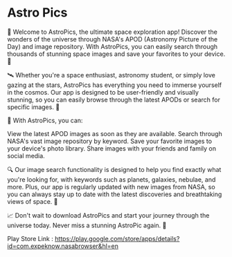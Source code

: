 # Astro Pics
🚀 Welcome to AstroPics, the ultimate space exploration app! Discover the wonders of the universe through NASA's APOD (Astronomy Picture of the Day) and image repository. With AstroPics, you can easily search through thousands of stunning space images and save your favorites to your device. 🌌

🛰️ Whether you're a space enthusiast, astronomy student, or simply love gazing at the stars, AstroPics has everything you need to immerse yourself in the cosmos. Our app is designed to be user-friendly and visually stunning, so you can easily browse through the latest APODs or search for specific images. 🔭

🌠 With AstroPics, you can:

View the latest APOD images as soon as they are available.
Search through NASA's vast image repository by keyword.
Save your favorite images to your device's photo library.
Share images with your friends and family on social media.


🔍 Our image search functionality is designed to help you find exactly what you're looking for, with keywords such as planets, galaxies, nebulae, and more. Plus, our app is regularly updated with new images from NASA, so you can always stay up to date with the latest discoveries and breathtaking views of space. 🚀

📈 Don't wait to download AstroPics and start your journey through the universe today. Never miss a stunning AstroPic again. 🌠

Play Store Link : https://play.google.com/store/apps/details?id=com.expeknow.nasabrowser&hl=en
